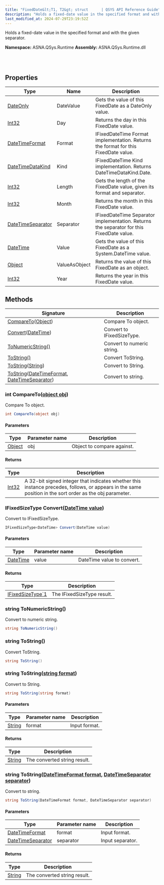 ```yaml
---
title: "FixedDate&lt;T1, T2&gt; struct      | QSYS API Reference Guide"
description: "Holds a fixed-date value in the specified format and with the given separator. "
last_modified_at: 2024-07-29T23:19:52Z
---
```


Holds a fixed-date value in the specified format and with the given separator.

**Namespace:** ASNA.QSys.Runtime
**Assembly:** ASNA.QSys.Runtime.dll

<br>
<br>

## Properties

| Type | Name | Description
| --- | --- | --- 
| [DateOnly](https://learn.microsoft.com/en-us/dotnet/api/system.dateonly?view=net-8.0) | DateValue | Gets the value of this FixedDate as a DateOnly value. |
| [Int32](https://learn.microsoft.com/en-us/dotnet/csharp/language-reference/builtin-types/integral-numeric-types) | Day | Returns the day in this FixedDate value. |
| [DateTimeFormat](/reference/datagate/datagate-common/date-time-format.html) | Format | IFixedDateTime Format implementation. Returns the format for this FixedDate value. |
| [DateTimeDataKind](/reference/runtime/qsys-runtime/date-time-data-kind.html) | Kind | IFixedDateTime Kind implementation. Returns DateTimeDataKind.Date. |
| [Int32](https://learn.microsoft.com/en-us/dotnet/csharp/language-reference/builtin-types/integral-numeric-types) | Length | Gets the length of the FixedDate value, given its format and separator. |
| [Int32](https://learn.microsoft.com/en-us/dotnet/csharp/language-reference/builtin-types/integral-numeric-types) | Month | Returns the month in this FixedDate value. |
| [DateTimeSeparator](/reference/runtime/qsys-runtime/date-time-separator.html) | Separator | IFixedDateTime Separator implementation. Returns the separator for this FixedDate value. |
| [DateTime](https://docs.microsoft.com/en-us/dotnet/api/system.datetime) | Value | Gets the value of this FixedDate as a System.DateTime value. |
| [Object](https://docs.microsoft.com/en-us/dotnet/api/system.object) | ValueAsObject | Returns the value of this FixedDate as an object. |
| [Int32](https://learn.microsoft.com/en-us/dotnet/csharp/language-reference/builtin-types/integral-numeric-types) | Year | Returns the year in this FixedDate value. |

## Methods

| Signature | Description |
| --- | --- |
| [CompareTo](#int-comparetoobject-obj)([Object](https://docs.microsoft.com/en-us/dotnet/api/system.object)) | Compare To object.
| [Convert](#ifixedsizetype-datetime-convertdatetime-value)([DateTime](https://docs.microsoft.com/en-us/dotnet/api/system.datetime)) | Convert to IFixedSizeType.
| [ToNumericString()](#string-tonumericstring) | Convert to numeric string.
| [ToString()](#string-tostring) | Convert ToString.
| [ToString](#string-tostringstring-format)([String](https://docs.microsoft.com/en-us/dotnet/api/system.string)) | Convert to String.
| [ToString](#string-tostringdatetimeformat-format-datetimeseparator-separator)([DateTimeFormat](/reference/datagate/datagate-common/date-time-format.html), [DateTimeSeparator](/reference/runtime/qsys-runtime/date-time-separator.html)) | Convert to string.

### int CompareTo([object obj](https://docs.microsoft.com/en-us/dotnet/api/system.object))

Compare To object.

```cs
int CompareTo(object obj)
```

#### Parameters

| Type | Parameter name | Description
| --- | --- | ---
| [Object](https://docs.microsoft.com/en-us/dotnet/api/system.object) | obj | Object to compare against.

#### Returns

| Type | Description
| --- | ---
| [Int32](https://docs.microsoft.com/en-us/dotnet/api/system.int32) | A 32-bit signed integer that indicates whether this instance precedes, follows, or appears in the same position in the sort order as the obj parameter.

### IFixedSizeType<DateTime> Convert([DateTime value](https://docs.microsoft.com/en-us/dotnet/api/system.datetime))

Convert to IFixedSizeType.

```cs
IFixedSizeType<DateTime> Convert(DateTime value)
```

#### Parameters

| Type | Parameter name | Description
| --- | --- | ---
| [DateTime](https://docs.microsoft.com/en-us/dotnet/api/system.datetime) | value | DateTime value to convert.

#### Returns

| Type | Description
| --- | ---
| [IFixedSizeType`1](/reference/runtime/qsys-runtime/i-fixed-size-type-1.html) | The IFixedSizeType result.

### string ToNumericString()

Convert to numeric string.

```cs
string ToNumericString()
```

### string ToString()

Convert ToString.

```cs
string ToString()
```

### string ToString([string format](https://learn.microsoft.com/en-us/dotnet/api/system.string?view=net-8.0))

Convert to String.

```cs
string ToString(string format)
```

#### Parameters

| Type | Parameter name | Description
| --- | --- | ---
| [String](https://docs.microsoft.com/en-us/dotnet/api/system.string) | format | Input format.

#### Returns

| Type | Description
| --- | ---
| [String](https://docs.microsoft.com/en-us/dotnet/api/system.string) | The converted string result.

### string ToString([DateTimeFormat format](/reference/datagate/datagate-common/date-time-format.html), [DateTimeSeparator separator](/reference/runtime/qsys-runtime/date-time-separator.html))

Convert to string.

```cs
string ToString(DateTimeFormat format, DateTimeSeparator separator)
```

#### Parameters

| Type | Parameter name | Description
| --- | --- | ---
| [DateTimeFormat](/reference/datagate/datagate-common/date-time-format.html) | format | Input format.
| [DateTimeSeparator](/reference/runtime/qsys-runtime/date-time-separator.html) | separator | Input separator.

#### Returns

| Type | Description
| --- | ---
| [String](https://docs.microsoft.com/en-us/dotnet/api/system.string) | The converted string result.

